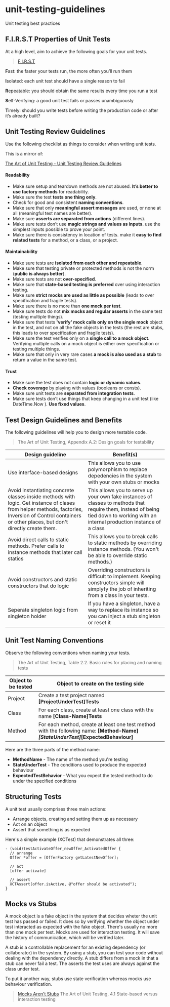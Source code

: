 # unit-testing-guidelines

Unit testing best practices

## F.I.R.S.T Properties of Unit Tests

At a high level, aim to achieve the following goals for your unit tests.
> [F.I.R.S.T](http://agileinaflash.blogspot.co.uk/2009/02/first.html)

**F**ast: the faster your tests run, the more often you’ll run them

**I**solated: each unit test should have a single reason to fail

**R**epeatable: you should obtain the same results every time you run a test

**S**elf-Verifying: a good unit test fails or passes unambiguously

**T**imely: should you write tests before writing the production code or after it’s already built?


## Unit Testing Review Guidelines

Use the following checklist as things to consider when writing unit tests.

This is a mirror of:

[The Art of Unit Testing - Unit Testing Review Guidelines](http://artofunittesting.com/unit-testing-review-guidelines/)

#### Readability

* Make sure setup and teardown methods are not abused. **It’s better to use factory methods** for readability.
* Make sure the test **tests one thing only**.
* Check for good and consistent **naming conventions**.
* Make sure that only **meaningful assert messages** are used, or none at all (meaningful test names are better).
* Make sure **asserts are separated from actions** (different lines).
* Make sure tests don’t use **magic strings and values as inputs**. use the simplest inputs possible to prove your point.
* Make sure there is consistency in location of tests. make it **easy to find related tests** for a method, or a class, or a project.

#### Maintainability

* Make sure tests are **isolated from each other and repeatable**.
* Make sure that testing private or protected methods is not the norm (**public is always better**).
* Make sure tests are not **over-specified**.
* Make sure that **state-based testing is preferred** over using interaction testing.
* Make sure **strict mocks are used as little as possible** (leads to over specification and fragile tests).
* Make sure there is no more than **one mock per test**.
* Make sure tests do not **mix mocks and regular asserts** in the same test (testing multiple things).
* Make sure that tests **'verify' mock calls only on the single mock** object in the test, and not on all the fake objects in the tests (the rest are stubs, this leads to over specification and fragile tests).
* Make sure the test verifies only on a **single call to a mock object**. Verifying multiple calls on a mock object is either over specification or testing multiple things.
* Make sure that only in very rare cases **a mock is also used as a stub** to return a value in the same test.

#### Trust

* Make sure the test does not contain **logic or dynamic values**.
* **Check coverage** by playing with values (booleans or consts).
* Make sure unit tests are **separated from integration tests**.
* Make sure tests don’t use things that keep changing in a unit test (like DateTime.Now ). **Use fixed values**.

## Test Design Guidelines and Benefits

The following guidelines will help you to design more testable code.

> The Art of Unit Testing, Appendix A.2: Design goals for testability

Design guideline | Benefit(s)
--- | ---
Use interface-based designs | This allows you to use polymorphism to replace depedencies in the system with your own stubs or mocks
Avoid instantiating concrete classes inside methods with logic. Get instance of clases from helper methods, factories, Inversion of Control containers or other places, but don't directly create them. | This allows you to serve up your own fake instances of classes to methods that require them, instead of being tied down to working with an internal production instance of a class
Avoid direct calls to static methods. Prefer calls to instance methods that later call statics | This allows you to break calls to static methods by overriding instance methods. (You won't be able to override static methods.)
Avoid constructors and static constructors that do logic | Overriding constructors is difficult to implement. Keeping constructors simple will simplyfy the job of inheriting from a class in your tests.
Seperate singleton logic from singleton holder | If you have a singleton, have a way to replace its instance so you can inject a stub singleton or reset it

## Unit Test Naming Conventions

Observe the following conventions when naming your tests.

> The Art of Unit Testing, Table 2.2. Basic rules for placing and naming tests

Object to be tested | Object to create on the testing side
--- | ---
Project | Create a test project named **[ProjectUnderTest]Tests**
Class | For each class, create at least one class with the name **[Class-Name]Tests**
Method | For each method, create at least one test method with the following name: **[Method-Name]_[StateUnderTest]_[ExpectedBehaviour]**

Here are the three parts of the method name:
* **MethodName** - The name of the method you're testing
* **StateUnderTest** - The conditions used to produce the expected behaviour
* **ExpectedTestBehavior** - What you expect the tested method to do under the specified conditions

## Structuring Tests

A unit test usually comprises three main actions:
* Arrange objects, creating and setting them up as necessary
* Act on an object
* Assert that something is as expected

Here's a simple example (XCTest) that demonstrates all three:

```objc
- (void)testActivateOffer_newOffer_ActivatedOffer {
  // arrange
  Offer *offer = [OfferFactory getLatestNewOffer];
  
  // act
  [offer activate]
  
  // assert
  XCTAssert(offer.isActive, @"offer should be activated");
}
```

## Mocks vs Stubs

A mock object is a fake object in the system that decides wheter the unit test has passed or failed. It does so by verifying whether the object under test interacted as expected with the fake object. There's usually no more than one mock per test. Mocks are used for interaction testing. It will save the history of communication, which will be verified later.

A stub is a controllable replacement for an existing dependency (or collaborator) in the system. By using a stub, you can test your code without dealing with the dependency directly.
A stub differs from a mock in that a stub can never fail a test. The asserts the test uses are always against the class under test.

To put it another way, stubs use state verification whereas mocks use behaviour verification.

> [Mocks Aren't Stubs](http://martinfowler.com/articles/mocksArentStubs.html)
> The Art of Unit Testing, 4.1 State-based versus interaction testing


